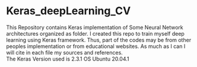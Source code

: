 # Keras_deepLearning_CV

This Repository contains Keras implementation of Some Neural Network architectures organized as folder. I created this repo to train myself deep learning using Keras framework. Thus, part of the codes may be from other peoples implementation or from educational websites. As much as I can I will cite in each file my sources and references.   
The Keras Version used is 2.3.1
OS Ubuntu 20.04.1
